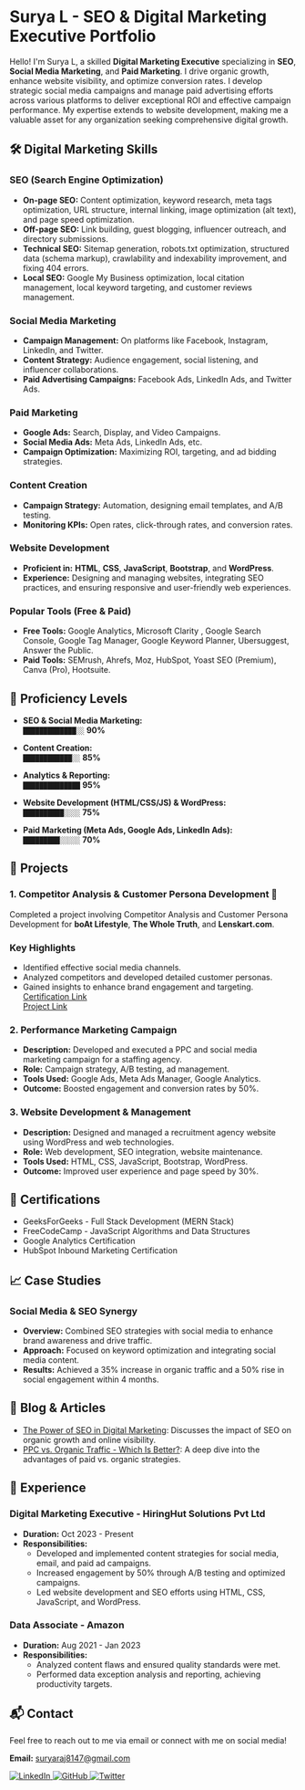 # Surya L - SEO & Digital Marketing Executive Portfolio

Hello! I'm Surya L, a skilled **Digital Marketing Executive** specializing in **SEO**, **Social Media Marketing**, and **Paid Marketing**. I drive organic growth, enhance website visibility, and optimize conversion rates. I develop strategic social media campaigns and manage paid advertising efforts across various platforms to deliver exceptional ROI and effective campaign performance. My expertise extends to website development, making me a valuable asset for any organization seeking comprehensive digital growth.

## 🛠️ Digital Marketing Skills

### SEO (Search Engine Optimization)
- **On-page SEO:** Content optimization, keyword research, meta tags optimization, URL structure, internal linking, image optimization (alt text), and page speed optimization.
- **Off-page SEO:** Link building, guest blogging, influencer outreach, and directory submissions.
- **Technical SEO:** Sitemap generation, robots.txt optimization, structured data (schema markup), crawlability and indexability improvement, and fixing 404 errors.
- **Local SEO:** Google My Business optimization, local citation management, local keyword targeting, and customer reviews management.

### Social Media Marketing
- **Campaign Management:** On platforms like Facebook, Instagram, LinkedIn, and Twitter.
- **Content Strategy:** Audience engagement, social listening, and influencer collaborations.
- **Paid Advertising Campaigns:** Facebook Ads, LinkedIn Ads, and Twitter Ads.

### Paid Marketing
- **Google Ads:** Search, Display, and Video Campaigns.
- **Social Media Ads:** Meta Ads, LinkedIn Ads, etc.
- **Campaign Optimization:** Maximizing ROI, targeting, and ad bidding strategies.

### Content Creation
- **Campaign Strategy:** Automation, designing email templates, and A/B testing.
- **Monitoring KPIs:** Open rates, click-through rates, and conversion rates.

### Website Development
- **Proficient in:** **HTML**, **CSS**, **JavaScript**, **Bootstrap**, and **WordPress**.
- **Experience:** Designing and managing websites, integrating SEO practices, and ensuring responsive and user-friendly web experiences.

### Popular Tools (Free & Paid)
- **Free Tools:** Google Analytics, Microsoft Clarity , Google Search Console, Google Tag Manager, Google Keyword Planner, Ubersuggest, Answer the Public.
- **Paid Tools:** SEMrush, Ahrefs, Moz, HubSpot, Yoast SEO (Premium), Canva (Pro), Hootsuite.

## 🔧 Proficiency Levels

- **SEO & Social Media Marketing:**  
  `█████████████░░` **90%**

- **Content Creation:**  
  `████████████░░` **85%**

- **Analytics & Reporting:**  
  `██████████████` **95%**

- **Website Development (HTML/CSS/JS) & WordPress:**  
  `██████████░░░░` **75%**

- **Paid Marketing (Meta Ads, Google Ads, LinkedIn Ads):**  
  `█████████░░░░░` **70%**

## 🧩 Projects

### 1. Competitor Analysis & Customer Persona Development 🚀
Completed a project involving Competitor Analysis and Customer Persona Development for **boAt Lifestyle**, **The Whole Truth**, and **Lenskart.com**.
### Key Highlights
- Identified effective social media channels.
- Analyzed competitors and developed detailed customer personas.
- Gained insights to enhance brand engagement and targeting.
<br><a href="https://storage.googleapis.com/production-mycaptain-attachments/1724052089689980-Surya_L-Digital_Trailblazer.pdf" target="_blank">Certification Link  </a> <br>
<a href="https://docs.google.com/presentation/d/1IBKkeRtDnHCai9w7FBko97VkPsr05RIRU-KpNSVooug/edit" target="_blank"> Project Link  </a>

### 2. Performance Marketing Campaign
- **Description:** Developed and executed a PPC and social media marketing campaign for a staffing agency.
- **Role:** Campaign strategy, A/B testing, ad management.
- **Tools Used:** Google Ads, Meta Ads Manager, Google Analytics.
- **Outcome:** Boosted engagement and conversion rates by 50%.

### 3. Website Development & Management
- **Description:** Designed and managed a recruitment agency website using WordPress and web technologies.
- **Role:** Web development, SEO integration, website maintenance.
- **Tools Used:** HTML, CSS, JavaScript, Bootstrap, WordPress.
- **Outcome:** Improved user experience and page speed by 30%.

## 📜 Certifications
- GeeksForGeeks - Full Stack Development (MERN Stack)
- FreeCodeCamp - JavaScript Algorithms and Data Structures
- Google Analytics Certification
- HubSpot Inbound Marketing Certification

## 📈 Case Studies

### Social Media & SEO Synergy
- **Overview:** Combined SEO strategies with social media to enhance brand awareness and drive traffic.
- **Approach:** Focused on keyword optimization and integrating social media content.
- **Results:** Achieved a 35% increase in organic traffic and a 50% rise in social engagement within 4 months.

## 📑 Blog & Articles
- [The Power of SEO in Digital Marketing](#): Discusses the impact of SEO on organic growth and online visibility.
- [PPC vs. Organic Traffic - Which Is Better?](#): A deep dive into the advantages of paid vs. organic strategies.

## 📅 Experience

### Digital Marketing Executive - HiringHut Solutions Pvt Ltd
- **Duration:** Oct 2023 - Present
- **Responsibilities:**
  - Developed and implemented content strategies for social media, email, and paid ad campaigns.
  - Increased engagement by 50% through A/B testing and optimized campaigns.
  - Led website development and SEO efforts using HTML, CSS, JavaScript, and WordPress.

### Data Associate - Amazon
- **Duration:** Aug 2021 - Jan 2023
- **Responsibilities:**
  - Analyzed content flaws and ensured quality standards were met.
  - Performed data exception analysis and reporting, achieving productivity targets.

## 📬 Contact

Feel free to reach out to me via email or connect with me on social media!

**Email:** <a href="mailto:suryaraj8147@gmail.com">suryaraj8147@gmail.com</a> &nbsp;&nbsp;

<a href="https://www.linkedin.com/in/surya-l/" target="_blank">
    <img src="https://img.shields.io/badge/-LinkedIn-blue?style=flat&logo=linkedin" alt="LinkedIn">
</a>
<a href="https://github.com/Surya8991" target="_blank">
    <img src="https://img.shields.io/badge/-GitHub-black?style=flat&logo=github" alt="GitHub">
</a>
<a href="https://twitter.com" target="_blank">
    <img src="https://img.shields.io/badge/-Twitter-1da1f2?style=flat&logo=twitter&logoColor=white" alt="Twitter">
</a>
